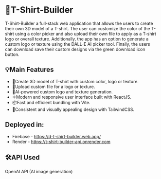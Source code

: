 # 👕T-Shirt-Builder
T-Shirt-Builder a full-stack web application that allows the users to create their own 3D model of a T-shirt. The user can customize the color of the T-shirt using a color picker and also upload their own file to apply as a T-shirt logo or overall texture. Additionally, the app has an option to generate a custom logo or texture using the DALL-E AI picker tool. Finally, the users can download save their custom designs via the green download icon button.

## 💡Main Features 
- 🎨Create 3D model of T-shirt with custom color, logo or texture.
- 📂Upload custom file for a logo or texture.
- 🤖AI-powered custom logo and texture generation.
- ⚛️Modern and responsive user interface built with ReactJS.
- 📦Fast and efficient bundling with Vite.
- 🎨Consistent and visually appealing design with TailwindCSS.

## Deployed in:
- Firebase - https://d-t-shirt-builder.web.app/
- Render - https://t-shirt-builder-api.onrender.com

## 🛠️API Used
OpenAI API (AI image generation)
